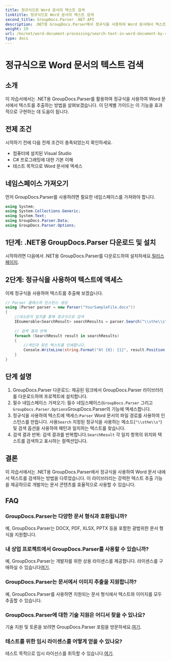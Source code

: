 ```yaml
---
title: 정규식으로 Word 문서의 텍스트 검색
linktitle: 정규식으로 Word 문서의 텍스트 검색
second_title: GroupDocs.Parser .NET API
description: .NET용 GroupDocs.Parser에서 정규식을 사용하여 Word 문서에서 텍스트를 검색하는 방법을 알아보세요. 특정 콘텐츠를 효율적으로 추출합니다.
weight: 19
url: /ko/net/word-document-processing/search-text-in-word-document-by-regular-expression/
type: docs
---
```

# 정규식으로 Word 문서의 텍스트 검색

## 소개
이 자습서에서는 .NET용 GroupDocs.Parser를 활용하여 정규식을 사용하여 Word 문서에서 텍스트를 추출하는 방법을 살펴보겠습니다. 이 단계별 가이드는 이 기능을 효과적으로 구현하는 데 도움이 됩니다.
## 전제 조건
시작하기 전에 다음 전제 조건이 충족되었는지 확인하세요.
- 컴퓨터에 설치된 Visual Studio
- C# 프로그래밍에 대한 기본 이해
- 테스트 목적으로 Word 문서에 액세스

## 네임스페이스 가져오기
먼저 GroupDocs.Parser를 사용하려면 필요한 네임스페이스를 가져와야 합니다.
```csharp
using System;
using System.Collections.Generic;
using System.Text;
using GroupDocs.Parser.Data;
using GroupDocs.Parser.Options;
```
## 1단계: .NET용 GroupDocs.Parser 다운로드 및 설치
 시작하려면 다음에서 .NET용 GroupDocs.Parser를 다운로드하여 설치하세요.[릴리스 페이지](https://releases.groupdocs.com/parser/net/).
## 2단계: 정규식을 사용하여 텍스트에 액세스
이제 정규식을 사용하여 텍스트를 추출해 보겠습니다.
```csharp
// Parser 클래스의 인스턴스 생성
using (Parser parser = new Parser("YourSampleFile.docx"))
{
    //대소문자 일치를 통해 정규식으로 검색
    IEnumerable<SearchResult> searchResults = parser.Search("\\sthe\\s", new SearchOptions(true, false, true));
    
    // 검색 결과 반복
    foreach (SearchResult result in searchResults)
    {
        //색인과 찾은 텍스트를 인쇄합니다.
        Console.WriteLine(string.Format("At {0}: {1}", result.Position, result.Text));
    }
}
```
## 단계 설명
1. GroupDocs.Parser 다운로드: 제공된 링크에서 GroupDocs.Parser 라이브러리를 다운로드하여 프로젝트에 설치합니다.
2. 필수 네임스페이스 가져오기: 필수 네임스페이스(`GroupDocs.Parser` 그리고`GroupDocs.Parser.Options`GroupDocs.Parser의 기능에 액세스합니다.
3.  정규식을 사용하여 텍스트에 액세스:`Parser` Word 문서의 파일 경로를 사용하여 인스턴스를 만듭니다. 사용`Search` 지정된 정규식을 사용하는 메소드(`"\\sthe\\s"`) 및 검색 옵션을 사용하여 패턴과 일치하는 텍스트를 찾습니다.
4.  검색 결과 반복: 검색 결과를 반복합니다.`SearchResult` 각 일치 항목의 위치와 텍스트를 검색하고 표시하는 컬렉션입니다.

## 결론
이 자습서에서는 .NET용 GroupDocs.Parser에서 정규식을 사용하여 Word 문서 내에서 텍스트를 검색하는 방법을 다루었습니다. 이 라이브러리는 강력한 텍스트 추출 기능을 제공하므로 개발자는 문서 콘텐츠를 효율적으로 사용할 수 있습니다.

## FAQ
### GroupDocs.Parser는 다양한 문서 형식과 호환됩니까?
예, GroupDocs.Parser는 DOCX, PDF, XLSX, PPTX 등을 포함한 광범위한 문서 형식을 지원합니다.
### 내 상업 프로젝트에서 GroupDocs.Parser를 사용할 수 있습니까?
 예, GroupDocs.Parser는 개발자를 위한 상용 라이센스를 제공합니다. 라이센스를 구매하실 수 있습니다[여기](https://purchase.groupdocs.com/buy).
### GroupDocs.Parser는 문서에서 이미지 추출을 지원합니까?
예, GroupDocs.Parser를 사용하면 지원되는 문서 형식에서 텍스트와 이미지를 모두 추출할 수 있습니다.
### GroupDocs.Parser에 대한 기술 지원은 어디서 찾을 수 있나요?
 기술 지원 및 토론을 보려면 GroupDocs.Parser 포럼을 방문하세요.[여기](https://forum.groupdocs.com/c/parser/17).
### 테스트를 위한 임시 라이센스를 어떻게 얻을 수 있나요?
 테스트 목적으로 임시 라이선스를 취득할 수 있습니다.[여기](https://purchase.groupdocs.com/temporary-license/).